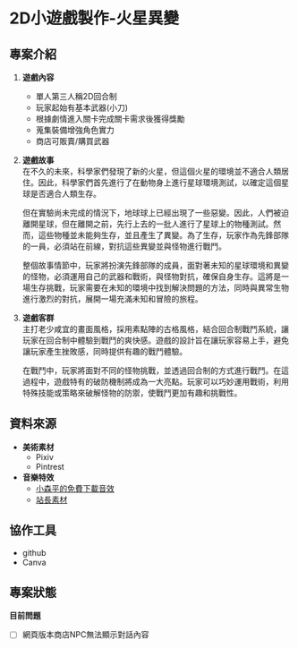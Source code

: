 # 2D小遊戲製作-火星異變
## 專案介紹
1. **遊戲內容**
   - 單人第三人稱2D回合制
   - 玩家起始有基本武器(小刀)
   - 根據劇情進入關卡完成關卡需求後獲得獎勵
   - 蒐集裝備增強角色實力
   - 商店可販賣/購買武器
2. **遊戲故事**  
   在不久的未來，科學家們發現了新的火星，但這個火星的環境並不適合人類居住。因此，科學家們首先進行了在動物身上進行星球環境測試，以確定這個星球是否適合人類生存。
   
   但在實驗尚未完成的情況下，地球球上已經出現了一些惡變。因此，人們被迫離開星球，但在離開之前，先行上去的一批人進行了星球上的物種測試。然而，這些物種並未能夠生存，並且產生了異變。為了生存，玩家作為先鋒部隊的一員，必須站在前線，對抗這些異變並與怪物進行戰鬥。
   
   整個故事情節中，玩家將扮演先鋒部隊的成員，面對著未知的星球環境和異變的怪物，必須運用自己的武器和戰術，與怪物對抗，確保自身生存。這將是一場生存挑戰，玩家需要在未知的環境中找到解決問題的方法，同時與異常生物進行激烈的對抗，展開一場充滿未知和冒險的旅程。    
4. **遊戲客群**  
   主打老少咸宜的畫面風格，採用素點陣的古格風格，結合回合制戰鬥系統，讓玩家在回合制中體驗到戰鬥的爽快感。遊戲的設計旨在讓玩家容易上手，避免讓玩家產生挫敗感，同時提供有趣的戰鬥體驗。

   在戰鬥中，玩家將面對不同的怪物挑戰，並透過回合制的方式進行戰鬥。在這過程中，遊戲特有的破防機制將成為一大亮點。玩家可以巧妙運用戰術，利用特殊技能或策略來破解怪物的防禦，使戰鬥更加有趣和挑戰性。
## 資料來源
- **美術素材**
  - Pixiv
  - Pintrest
- **音樂特效**
  - [小森平的免費下載音效](https://taira-komori.jpn.org/freesoundtw.html)
  - [站長素材](https://sc.chinaz.com/yinxiao/)
## 協作工具
- github
- Canva
## 專案狀態
**目前問題**  
 - [ ] 網頁版本商店NPC無法顯示對話內容


